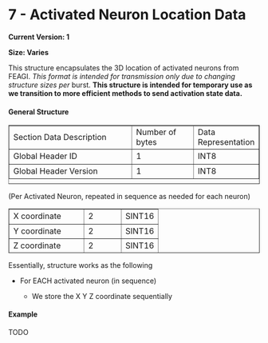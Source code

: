 # 7 - Activated Neuron Location Data

**Current Version: 1**

**Size: Varies**

This structure encapsulates the 3D location of activated neurons from FEAGI. *This format is intended for transmission only due to changing structure sizes per* burst. **This structure is intended for temporary use as we transition to more efficient methods to send activation state data.**

#### General Structure

<table border="1" id="bkmrk-section-data-descrip" style="border-collapse: collapse; width: 100%; height: 118.067px;"><colgroup><col style="width: 50.0407%;"></col><col style="width: 25.0204%;"></col><col style="width: 25.0204%;"></col></colgroup><tbody><tr style="height: 29.5167px;"><td style="height: 29.5167px;">Section Data Description  
</td><td style="height: 29.5167px;">Number of bytes  
</td><td style="height: 29.5167px;">Data Representation  
</td></tr><tr style="height: 29.5167px;"><td style="height: 29.5167px;">Global Header ID  
</td><td style="height: 29.5167px;">1  
</td><td style="height: 29.5167px;">INT8  
</td></tr><tr style="height: 29.5167px;"><td style="height: 29.5167px;">Global Header Version  
</td><td style="height: 29.5167px;">1  
</td><td style="height: 29.5167px;">INT8  
</td></tr></tbody></table>

(Per Activated Neuron, repeated in sequence as needed for each neuron)

<table border="1" id="bkmrk-x-coordinate-2-sint1" style="border-collapse: collapse; width: 100%; height: 88.5501px;"><colgroup><col style="width: 50.1609%;"></col><col style="width: 24.8948%;"></col><col style="width: 25.0278%;"></col></colgroup><tbody><tr style="height: 29.5167px;"><td style="height: 29.5167px;">X coordinate  
</td><td style="height: 29.5167px;">2  
</td><td style="height: 29.5167px;">SINT16  
</td></tr><tr style="height: 29.5167px;"><td style="height: 29.5167px;">Y coordinate  
</td><td style="height: 29.5167px;">2  
</td><td style="height: 29.5167px;">SINT16</td></tr><tr style="height: 29.5167px;"><td style="height: 29.5167px;">Z coordinate  
</td><td style="height: 29.5167px;">2  
</td><td style="height: 29.5167px;">SINT16</td></tr></tbody></table>

Essentially, structure works as the following

- For EACH activated neuron (in sequence)  
    
    - We store the X Y Z coordinate sequentially

#### Example

TODO